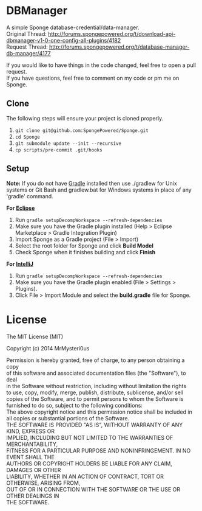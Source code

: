 DBManager
=========

A simple Sponge database-credential/data-manager.<br>
Original Thread: http://forums.spongepowered.org/t/download-api-dbmanager-v1-0-one-config-all-plugins/4182<br>
Request Thread: http://forums.spongepowered.org/t/database-manager-db-manager/4177<br>

If you would like to have things in the code changed, feel free to open a pull request.<br>
If you have questions, feel free to comment on my code or pm me on Sponge.<br>

## Clone
The following steps will ensure your project is cloned properly.  
1. `git clone git@github.com:SpongePowered/Sponge.git`  
2. `cd Sponge`  
3. `git submodule update --init --recursive`  
4. `cp scripts/pre-commit .git/hooks`

## Setup
__Note:__ If you do not have [Gradle] installed then use ./gradlew for Unix systems or Git Bash and gradlew.bat for Windows systems in place of any 'gradle' command.

__For [Eclipse]__  
  1. Run `gradle setupDecompWorkspace --refresh-dependencies`  
  2. Make sure you have the Gradle plugin installed (Help > Eclipse Marketplace > Gradle Integration Plugin)  
  3. Import Sponge as a Gradle project (File > Import)
  4. Select the root folder for Sponge and click **Build Model**
  5. Check Sponge when it finishes building and click **Finish**

__For [IntelliJ]__  
  1. Run `gradle setupDecompWorkspace --refresh-dependencies`  
  2. Make sure you have the Gradle plugin enabled (File > Settings > Plugins).  
  3. Click File > Import Module and select the **build.gradle** file for Sponge.


License
=======
The MIT License (MIT)<br>

Copyright (c) 2014 MrMysteri0us<br>

Permission is hereby granted, free of charge, to any person obtaining a copy<br>
of this software and associated documentation files (the "Software"), to deal<br>
in the Software without restriction, including without limitation the rights<br>
to use, copy, modify, merge, publish, distribute, sublicense, and/or sell<br>
copies of the Software, and to permit persons to whom the Software is<br>
furnished to do so, subject to the following conditions:<br>
The above copyright notice and this permission notice shall be included in<br>
all copies or substantial portions of the Software.<br>
THE SOFTWARE IS PROVIDED "AS IS", WITHOUT WARRANTY OF ANY KIND, EXPRESS OR<br>
IMPLIED, INCLUDING BUT NOT LIMITED TO THE WARRANTIES OF MERCHANTABILITY,<br>
FITNESS FOR A PARTICULAR PURPOSE AND NONINFRINGEMENT. IN NO EVENT SHALL THE<br>
AUTHORS OR COPYRIGHT HOLDERS BE LIABLE FOR ANY CLAIM, DAMAGES OR OTHER<br>
LIABILITY, WHETHER IN AN ACTION OF CONTRACT, TORT OR OTHERWISE, ARISING FROM,<br>
OUT OF OR IN CONNECTION WITH THE SOFTWARE OR THE USE OR OTHER DEALINGS IN<br>
THE SOFTWARE.

[Eclipse]: http://www.eclipse.org/
[Gradle]: http://www.gradle.org/
[IntelliJ]: http://www.jetbrains.com/idea/